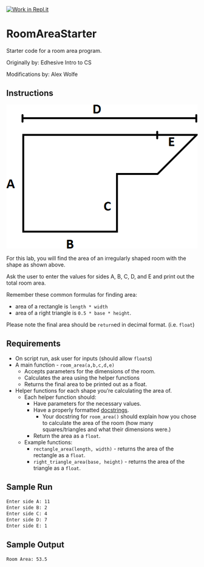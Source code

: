 [![Work in Repl.it](https://classroom.github.com/assets/work-in-replit-14baed9a392b3a25080506f3b7b6d57f295ec2978f6f33ec97e36a161684cbe9.svg)](https://classroom.github.com/online_ide?assignment_repo_id=3745198&assignment_repo_type=AssignmentRepo)
# RoomAreaStarter

Starter code for a room area program.

Originally by: Edhesive Intro to CS

Modifications by: Alex Wolfe

## Instructions

![Room Diagram](room.png "Room Diagram")

For this lab, you will find the area of an irregularly shaped room with the shape as shown above.

Ask the user to enter the values for sides A, B, C, D, and E and print out the total room area.

Remember these common formulas for finding area:
*   area of a rectangle is `length * width`
*   area of a right triangle is `0.5 * base * height`.

Please note the final area should be `return`ed in decimal format. (i.e. `float`)


## Requirements
*   On script run, ask user for inputs (should allow `float`s)
*   A main function - `room_area(a,b,c,d,e)`
    *   Accepts parameters for the dimensions of the room.
    *   Calculates the area using the helper functions
    *   Returns the final area to be printed out as a float.
*   Helper functions for each shape you’re calculating the area of.
    *   Each helper function should:
        *   Have parameters for the necessary values.
        *   Have a properly formatted [docstrings](https://www.python.org/dev/peps/pep-0257/).
            *   Your docstring for `room_area()` should explain how you chose to calculate the area of the room (how many squares/triangles and what their dimensions were.)
        *   Return the area as a `float`.
    *   Example functions:
        *   `rectangle_area(length, width)` -  returns the area of the rectangle as a `float`.
        *   `right_triangle_area(base, height)` - returns the area of the triangle as a `float`.


## Sample Run

```
Enter side A: 11
Enter side B: 2
Enter side C: 4
Enter side D: 7
Enter side E: 1
```

## Sample Output

```
Room Area: 53.5
```
